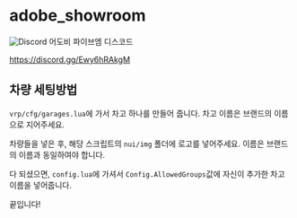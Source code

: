 # adobe_showroom
<img alt="Discord" src ="https://img.shields.io/discord/843389036721733632?label=Adobe%20Fivem&logo=discord"/>
어도비 파이브엠 디스코드

https://discord.gg/Ewy6hRAkgM

## 차량 세팅방법

`vrp/cfg/garages.lua`에 가서 차고 하나를 만들어 줍니다. 차고 이름은 브랜드의 이름으로 지어주세요.

차량들을 넣은 후, 해당 스크립트의 `nui/img` 폴더에 로고를 넣어주세요. 이름은 브랜드의 이름과 동일하여야 합니다.

다 되셨으면, `config.lua`에 가셔서 `Config.AllowedGroups`값에 자신이 추가한 차고 이름을 넣어줍니다.

끝입니다!
